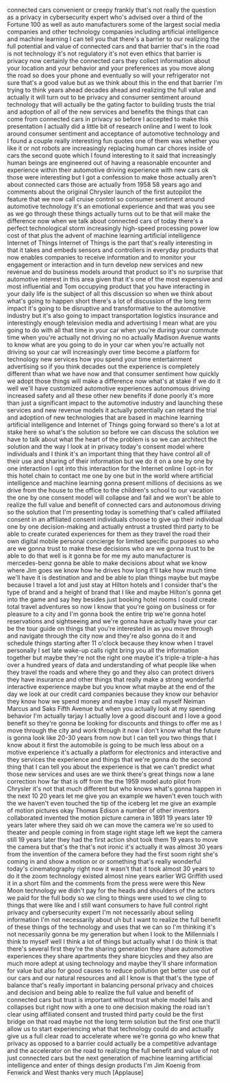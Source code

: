 
connected cars
convenient or creepy frankly that&#39;s not
really the question as a privacy in
cybersecurity expert who&#39;s advised over
a third of the Fortune 100 as well as
auto manufacturers some of the largest
social media companies and other
technology companies including
artificial intelligence and machine
learning I can tell you that there&#39;s a
barrier to our realizing the full
potential and value of connected cars
and that barrier that&#39;s in the road is
not technology it&#39;s not regulatory it&#39;s
not even ethics that barrier is privacy
now certainly the connected cars they
collect information about your location
and your behavior and your preferences
as you move along the road so does your
phone and eventually so will your
refrigerator not sure that&#39;s a good
value but as we think about this in the
end that barrier I&#39;m trying to think
years ahead decades ahead and realizing
the full value and actually it will turn
out to be privacy and consumer sentiment
around technology that will actually be
the gating factor to building trusts the
trial and adoption of all of the new
services and benefits the things that
can come from connected cars in privacy
so before I accepted to make this
presentation I actually did a little bit
of research online and I went to look
around consumer sentiment and acceptance
of automotive technology and I found a
couple really interesting fun quotes one
of them was whether you like it or not
robots are increasingly replacing human
car chores inside of cars the second
quote which I found interesting to it
said that increasingly human beings are
engineered out of having a reasonable
encounter and experience within their
automotive driving experience with new
cars ok those were interesting but I got
a confession to make those actually
aren&#39;t about connected cars those are
actually from 1958 58 years ago and
comments about the original Chrysler
launch of the first autopilot the
feature that we now call cruise control
so consumer sentiment around automotive
technology it&#39;s an emotional experience
and that was you see as we go through
these things actually turns out to be
that will make the difference now when
we talk about connected cars of today
there&#39;s a perfect technological storm
increasingly high-speed processing power
low cost of that plus the advent of
machine learning artificial intelligence
Internet of Things Internet of Things is
the part that&#39;s really interesting in
that it takes and embeds sensors and
controllers in everyday products that
now enables companies to receive
information and to monitor your
engagement or interaction and in turn
develop new services and new revenue and
do business models around that product
so it&#39;s no surprise that automotive
interest in this area given that it&#39;s
one of the most expensive and most
influential and Tom occupying product
that you have interacting in your daily
life is the subject of all this
discussion so when we think about what&#39;s
going to happen short there&#39;s a lot of
discussion of the long term impact it&#39;s
going to be disruptive and
transformative to the automotive
industry but it&#39;s also going to impact
transportation logistics insurance and
interestingly enough television media
and advertising I mean what are you
going to do with all that time in your
car when you&#39;re during your commute time
when you&#39;re actually not driving no no
actually Madison Avenue wants to know
what are you going to do in your car
when you&#39;re actually not driving so your
car will increasingly over time become a
platform for technology new services how
you spend your time entertainment
advertising so if you think decades out
the experience is completely different
than what we have now and that consumer
sentiment how quickly we adopt those
things will make a difference now what&#39;s
at stake if we do it well we&#39;ll have
customized automotive experiences
autonomous
driving increased safety and all these
other new benefits if done poorly it&#39;s
more than just a significant impact to
the automotive industry and launching
these services and new revenue models it
actually potentially can retard the
trial and adoption of new technologies
that are based in machine learning
artificial intelligence and Internet of
Things going forward so there&#39;s a lot at
stake here so what&#39;s the solution so
before we can discuss the solution we
have to talk about what the heart of the
problem is so we can architect the
solution and the way I look at in
privacy today&#39;s consent model where
individuals and I think it&#39;s an
important thing that they have control
all of their use and sharing of their
information but we do it on a one by one
by one interaction I opt into this
interaction for the Internet online I
opt-in for this hotel chain to contact
me one by one but in the world where
artificial intelligence and machine
learning gonna present millions of
decisions as we drive from the house to
the office to the children&#39;s school to
our vacation the one by one consent
model will collapse and fail and we
won&#39;t be able to realize the full value
and benefit of connected cars and
autonomous driving so the solution that
I&#39;m presenting today is something that&#39;s
called affiliated consent in an
affiliated consent individuals choose to
give up their individual one by one
decision-making and actually entrust a
trusted third party to be able to create
curated experiences for them as they
travel the road their own digital mobile
personal concierge for limited specific
purposes so who are we gonna trust to
make these decisions who are we gonna
trust to be able to do that well is it
gonna be for me my auto manufacturer is
mercedes-benz gonna be able to make
decisions about what we know where Jim
goes we know how he drives how long
it&#39;ll take how much time we&#39;ll have it
is destination and
and be able to plan things maybe but
maybe because I travel a lot and just
stay at Hilton hotels and I consider
that&#39;s the type of brand and a height of
brand that I like and maybe Hilton&#39;s
gonna get into the game and say hey
besides just booking hotel rooms I could
create total travel adventures so now I
know that you&#39;re going on business or
for pleasure to a city and I&#39;m gonna
book the entire trip we&#39;re gonna hotel
reservations and sightseeing and we&#39;re
gonna have actually have your car be the
tour guide on things that you&#39;re
interested in as you move through and
navigate through the city now and
they&#39;re also gonna do it and schedule
things starting after 11 o&#39;clock because
they know when I travel personally I set
late wake-up calls right bring you all
the information together but maybe
they&#39;re not the right one maybe it&#39;s
triple-a triple-a has over a hundred
years of data and understanding of what
people like when they travel the roads
and where they go and they also can
protect drivers they have insurance and
other things that really make a strong
wonderful interactive experience maybe
but you know what maybe at the end of
the day we look at our credit card
companies because they know our behavior
they know how we spend money and maybe I
may call myself Neiman Marcus and Saks
Fifth Avenue but when you actually look
at my spending behavior I&#39;m actually
tarjay I actually love a good discount
and I love a good benefit so they&#39;re
gonna be looking for discounts and
things to offer me as I move through the
city and work through it now I don&#39;t
know what the future is gonna look like
20-30 years from now but I can tell you
two things that I know about it first
the automobile is going to be much less
about on a motive experience it&#39;s
actually a platform for electronics and
interactive and they services the
experience and things that we&#39;re gonna
do the second thing that I can tell you
about the experience is that we can&#39;t
predict what those new services and uses
are we think there&#39;s great things now a
lane correction how far that is off from
the the 1959 model auto pilot from
Chrysler it&#39;s not that much different
but who knows what&#39;s gonna happen in the
next 10 20 years let me give you an
example we haven&#39;t even touch with the
we haven&#39;t even touched the tip of the
iceberg let me give an example of motion
pictures okay Thomas Edison a number of
other inventors
collaborated invented the motion picture
camera in 1891 19 years later 19 years
later where they said oh we can move the
camera we&#39;re so used to theater and
people coming in from stage right stage
left we kept the camera still 19 years
later they had the first action shot
took them 19 years to move the camera
but that&#39;s the that&#39;s not ironic it&#39;s
actually it was almost 30 years from the
invention of the camera before they had
the first soom right she&#39;s coming in and
show a motion or or something that&#39;s
really wonderful today&#39;s cinematography
right now it wasn&#39;t that it took almost
30 years to do it the zoom technology
existed almost nine years earlier WG
Griffith used it in a short film and the
comments from the press were were this
New Moon technology we didn&#39;t pay for
the heads and shoulders of the actors we
paid for the full body so we cling to
things were used to we cling to things
that were like and I still want
consumers to have full control right
privacy and cybersecurity expert I&#39;m not
necessarily about selling information
I&#39;m not necessarily about uh but I want
to realize the full benefit of these
things of the technology and uses that
we can so I&#39;m thinking it&#39;s not
necessarily gonna be my generation but
when I look to the Millennials I think
to myself well I think a lot of things
but actually what I do think is that
there&#39;s several first they&#39;re the
sharing generation they share automotive
experiences they share apartments they
share bicycles and they also are much
more adept at using technology and maybe
they&#39;ll share information for value but
also for good causes to reduce pollution
get better use out of our cars and our
natural resources and all I know is that
that&#39;s the type of balance that&#39;s really
important in balancing personal privacy
and choices and decision and being able
to realize the full value and benefit of
connected cars but trust is important
without trust
whole model fails and collapses but
right now with a one to one decision
making the road isn&#39;t clear using
affiliated consent and trusted third
party could be the first bridge on that
road maybe not the long term solution
but the first one that&#39;ll allow us to
start experiencing what that technology
could do and actually give us a full
clear road to accelerate where we&#39;re
gonna go
who knew that privacy as opposed to a
barrier could actually be a competitive
advantage and the accelerator on the
road to realizing the full benefit and
value of not just connected cars but the
next generation of machine learning
artificial intelligence and enter of
things design products
I&#39;m Jim Koenig from Fenwick and West
thanks very much
[Applause]
